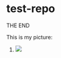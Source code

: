 # test-repo


THE END 

This is my picture: 

1. ![](https://octodex.github.com/images/snowtocat_final.jpg)
